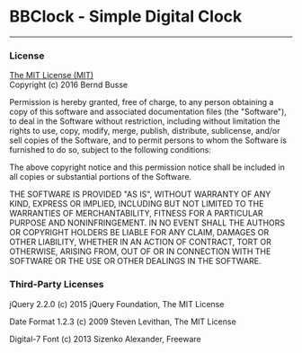 BBClock - Simple Digital Clock
==============================

---

### License

[The MIT License (MIT)](LICENSE)  
Copyright (c) 2016 Bernd Busse

Permission is hereby granted, free of charge, to any person obtaining a copy of
this software and associated documentation files (the "Software"), to deal in
the Software without restriction, including without limitation the rights to
use, copy, modify, merge, publish, distribute, sublicense, and/or sell copies of
the Software, and to permit persons to whom the Software is furnished to do so,
subject to the following conditions:

The above copyright notice and this permission notice shall be included in all
copies or substantial portions of the Software.

THE SOFTWARE IS PROVIDED "AS IS", WITHOUT WARRANTY OF ANY KIND, EXPRESS OR
IMPLIED, INCLUDING BUT NOT LIMITED TO THE WARRANTIES OF MERCHANTABILITY, FITNESS
FOR A PARTICULAR PURPOSE AND NONINFRINGEMENT. IN NO EVENT SHALL THE AUTHORS OR
COPYRIGHT HOLDERS BE LIABLE FOR ANY CLAIM, DAMAGES OR OTHER LIABILITY, WHETHER
IN AN ACTION OF CONTRACT, TORT OR OTHERWISE, ARISING FROM, OUT OF OR IN
CONNECTION WITH THE SOFTWARE OR THE USE OR OTHER DEALINGS IN THE SOFTWARE.

### Third-Party Licenses

jQuery 2.2.0 (c) 2015 jQuery Foundation, The MIT License

Date Format 1.2.3 (c) 2009 Steven Levithan, The MIT License

Digital-7 Font (c) 2013 Sizenko Alexander, Freeware
